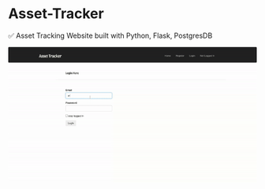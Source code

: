 # Asset-Tracker
✅ Asset Tracking Website built with Python, Flask, PostgresDB

![](AssetTracker.gif)

